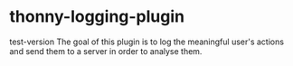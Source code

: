 # thonny-logging-plugin
test-version
The goal of this plugin is to log the meaningful user's actions and send them to a server in order to analyse them.

